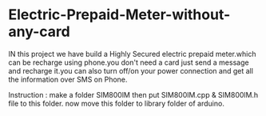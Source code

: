 # Electric-Prepaid-Meter-without-any-card
IN this project we have build a Highly Secured electric prepaid meter.which can be recharge using phone.you don't need a card just send a message and recharge it.you can also turn off/on your power connection and get all the information over SMS on Phone.

Instruction :
make a folder SIM800lM then put SIM800lM.cpp & SIM800lM.h file to this folder.
now move this folder to library folder of arduino.

